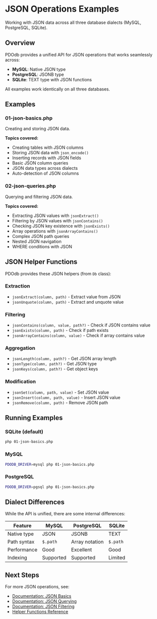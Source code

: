 # JSON Operations Examples

Working with JSON data across all three database dialects (MySQL, PostgreSQL, SQLite).

## Overview

PDOdb provides a unified API for JSON operations that works seamlessly across:
- **MySQL**: Native JSON type
- **PostgreSQL**: JSONB type
- **SQLite**: TEXT type with JSON functions

All examples work identically on all three databases.

## Examples

### 01-json-basics.php
Creating and storing JSON data.

**Topics covered:**
- Creating tables with JSON columns
- Storing JSON data with `json_encode()`
- Inserting records with JSON fields
- Basic JSON column queries
- JSON data types across dialects
- Auto-detection of JSON columns

### 02-json-queries.php
Querying and filtering JSON data.

**Topics covered:**
- Extracting JSON values with `jsonExtract()`
- Filtering by JSON values with `jsonContains()`
- Checking JSON key existence with `jsonExists()`
- Array operations with `jsonArrayContains()`
- Complex JSON path queries
- Nested JSON navigation
- WHERE conditions with JSON

## JSON Helper Functions

PDOdb provides these JSON helpers (from `Db` class):

### Extraction
- `jsonExtract(column, path)` - Extract value from JSON
- `jsonUnquote(column, path)` - Extract and unquote value

### Filtering
- `jsonContains(column, value, path?)` - Check if JSON contains value
- `jsonExists(column, path)` - Check if path exists
- `jsonArrayContains(column, value)` - Check if array contains value

### Aggregation
- `jsonLength(column, path?)` - Get JSON array length
- `jsonType(column, path?)` - Get JSON type
- `jsonKeys(column, path?)` - Get object keys

### Modification
- `jsonSet(column, path, value)` - Set JSON value
- `jsonInsert(column, path, value)` - Insert JSON value
- `jsonRemove(column, path)` - Remove JSON path

## Running Examples

### SQLite (default)
```bash
php 01-json-basics.php
```

### MySQL
```bash
PDODB_DRIVER=mysql php 01-json-basics.php
```

### PostgreSQL
```bash
PDODB_DRIVER=pgsql php 01-json-basics.php
```

## Dialect Differences

While the API is unified, there are some internal differences:

| Feature | MySQL | PostgreSQL | SQLite |
|---------|-------|------------|--------|
| Native type | JSON | JSONB | TEXT |
| Path syntax | `$.path` | Array notation | `$.path` |
| Performance | Good | Excellent | Good |
| Indexing | Supported | Supported | Limited |

## Next Steps

For more JSON operations, see:
- [Documentation: JSON Basics](../../documentation/04-json-operations/json-basics.md)
- [Documentation: JSON Querying](../../documentation/04-json-operations/json-querying.md)
- [Documentation: JSON Filtering](../../documentation/04-json-operations/json-filtering.md)
- [Helper Functions Reference](../../documentation/07-helper-functions/json-helpers.md)

